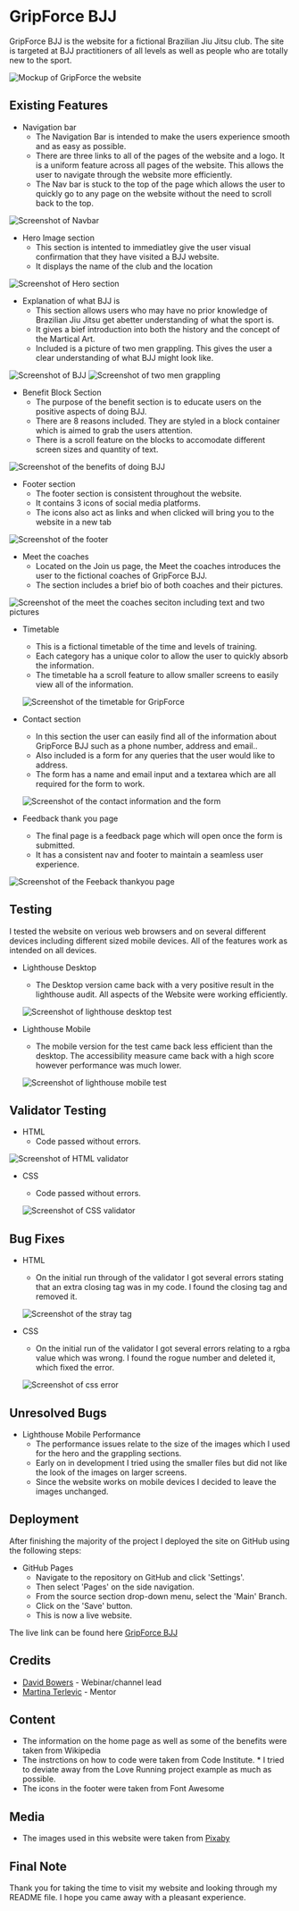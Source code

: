 # GripForce BJJ

GripForce BJJ is the website for a fictional Brazilian Jiu Jitsu club. The site is targeted at BJJ practitioners of all levels as well as people who are totally new to the sport.

![Mockup of GripForce the website](docs/feature-screenshots/gripforce-mockup.png)

## Existing Features

* Navigation bar
   * The Navigation Bar is intended to make the users experience smooth and as easy as possible.  
   * There are three links to all of the pages of the website and a logo. It is a uniform feature across all pages of the website.
   This allows the user to navigate through the website more efficiently.
   * The Nav bar is stuck to the top of the page which allows the user to quickly go to any page on the website without the need to scroll back to the top. 

 ![Screenshot of Navbar](docs/feature-screenshots/navbar.png)

 * Hero Image section
    * This section is intented to immediatley give the user visual confirmation that they have visited a BJJ website.
    * It displays the name of the club and the location

 ![Screenshot of Hero section](docs/feature-screenshots/hero-screenshot.png)

* Explanation of what BJJ is
   * This section allows users who may have no prior knowledge of Brazilian Jiu Jitsu get abetter understanding of what the sport is. 
   * It gives a bief introduction into both the history and the concept of the Martical Art.
   * Included is a picture of two men grappling. This gives the user a clear understanding of what BJJ might look like. 

 ![Screenshot of BJJ](docs/feature-screenshots/explanation-bjj.png)
 ![Screenshot of two men grappling](docs/feature-screenshots/grappling-screenshot.png)

 * Benefit Block Section
    * The purpose of the benefit section is to educate users on the positive aspects of doing BJJ.
    * There are 8 reasons included. They are styled in a block container which is aimed to grab the users attention. 
    * There is a scroll feature on the blocks to accomodate different screen sizes and quantity of text.

![Screenshot of the benefits of doing BJJ](docs/feature-screenshots/benefits-screenshot.png)

* Footer section
   * The footer section is consistent throughout the website. 
   * It contains 3 icons of social media platforms.
   * The icons also act as links and when clicked will bring you to the website in a new tab

![Screenshot of the footer](docs/feature-screenshots/footer-screenshot.png)

* Meet the coaches
  * Located on the Join us page, the Meet the coaches introduces the user to the fictional coaches of GripForce BJJ.
  * The section includes a brief bio of both coaches and their pictures. 

 ![Screenshot of the meet the coaches seciton including text and two pictures](docs/feature-screenshots/Meet-the-coaches.png)

* Timetable
   * This is a fictional timetable of the time and levels of training. 
   * Each category has a unique color to allow the user to quickly absorb the information.
   * The timetable ha a scroll feature to allow smaller screens to easily view all of the information. 

   ![Screenshot of the timetable for GripForce](docs/feature-screenshots/timetable.png)

* Contact section 
   * In this section the user can easily find all of the information about GripForce BJJ such as a phone number, address and email..
   * Also included is a form for any queries that the user would like to address.
   * The form has a name and email input and a textarea which are all required for the form to work. 

   ![Screenshot of the contact information and the form](docs/feature-screenshots/contact-section.png)

*  Feedback thank you page 
   * The final page is a feedback page which will open once the form is submitted.
   * It has a consistent nav and footer to maintain a seamless user experience. 


![Screenshot of the Feeback thankyou page](docs/feature-screenshots/Feeback-form.png)
 

## Testing
  I tested the website on verious web browsers and on several different devices including different sized mobile devices.
  All of the features work as intended on all devices. 

   * Lighthouse Desktop
      * The Desktop version came back with a very positive result in the lighthouse audit. All aspects of the Website were working efficiently. 

      ![Screenshot of lighthouse desktop test](docs/testing/lighthouse%20test.png)

   * Lighthouse Mobile
      * The mobile version for the test came back less efficient than the desktop. The accessibility measure came back with a high score however performance was much lower.

      ![Screenshot of lighthouse mobile test](docs/testing/lighthouse-test-mobile.png)

## Validator Testing

 * HTML
    * Code passed without errors. 

![Screenshot of HTML validator](docs/testing/html-validator.png)

 * CSS
    * Code passed without errors. 

    ![Screenshot of CSS validator](docs/testing/css-vlidator.png)

## Bug Fixes

  * HTML 
    * On the initial run through of the validator I got several errors stating that an extra closing tag was in my code. 
    I found the closing tag and removed it. 

    ![Screenshot of the stray tag](docs/testing/stray-tag.png)

  * CSS 
    * On the initial run of the validator I got several errors relating to a rgba value which was wrong. I found the rogue number and deleted it, which fixed the error. 

    ![Screenshot of css error](docs/testing/css-error.png)


## Unresolved Bugs

  * Lighthouse Mobile Performance
     * The performance issues relate to the size of the images which I used for the hero and the grappling sections. 
     * Early on in development I tried using the smaller files but did not like the look of the images on larger screens. 
     * Since the website works on mobile devices I decided to leave the images unchanged. 


## Deployment 
 After finishing the majority of the project I deployed the site on GitHub using the following steps:

  * GitHub Pages
     * Navigate to the repository on GitHub and click 'Settings'.
     * Then select 'Pages' on the side navigation.
     * From the source section drop-down menu, select the 'Main' Branch.
     * Click on the 'Save' button.
     * This is now a live website. 



The live link can be found here [GripForce BJJ](https://joequigley1.github.io/project-portfolio-1/)


 ## Credits

 * [David Bowers](https://github.com/dnlbowers) - Webinar/channel lead
 * [Martina Terlevic](https://www.linkedin.com/in/martinaterlevic/) - Mentor


 ## Content
   
   * The information on the home page as well as some of the benefits were taken from Wikipedia
   * The instrctions on how to code were taken from Code Institute. 
    * I tried to deviate away from the Love Running project example as much as possible. 
   * The icons in the footer were taken from Font Awesome

## Media

   * The images used in this website were taken from [Pixaby](https://pixabay.com/)


## Final Note

Thank you for taking the time to visit my website and looking through my README file. 
I hope you came away with a pleasant experience. 
